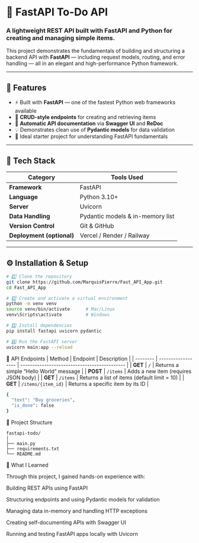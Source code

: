 # 🧠 FastAPI To-Do API

### A lightweight REST API built with **FastAPI** and **Python** for creating and managing simple items.

This project demonstrates the fundamentals of building and structuring a backend API with **FastAPI** — including request models, routing, and error handling — all in an elegant and high-performance Python framework.

---

## 🚀 Features
- ⚡ Built with **FastAPI** — one of the fastest Python web frameworks available  
- 🧱 **CRUD-style endpoints** for creating and retrieving items  
- 🧾 **Automatic API documentation** via **Swagger UI** and **ReDoc**  
- 💡 Demonstrates clean use of **Pydantic models** for data validation  
- 🧠 Ideal starter project for understanding FastAPI fundamentals

---

## 🧰 Tech Stack

| Category | Tools Used |
|-----------|------------|
| **Framework** | FastAPI |
| **Language** | Python 3.10+ |
| **Server** | Uvicorn |
| **Data Handling** | Pydantic models & in-memory list |
| **Version Control** | Git & GitHub |
| **Deployment (optional)** | Vercel / Render / Railway |

---

## ⚙️ Installation & Setup

```bash
# 1️⃣ Clone the repository
git clone https://github.com/MarquisPierre/Fast_API_App.git
cd Fast_API_App

# 2️⃣ Create and activate a virtual environment
python -m venv venv
source venv/bin/activate      # Mac/Linux
venv\Scripts\activate         # Windows

# 3️⃣ Install dependencies
pip install fastapi uvicorn pydantic

# 4️⃣ Run the FastAPI server
uvicorn main:app --reload
```
📡 API Endpoints
| Method   | Endpoint           | Description                                  |
| -------- | ------------------ | -------------------------------------------- |
| **GET**  | `/`                | Returns a simple “Hello World” message       |
| **POST** | `/items`           | Adds a new item (requires JSON body)         |
| **GET**  | `/items`           | Returns a list of items (default limit = 10) |
| **GET**  | `/items/{item_id}` | Returns a specific item by its ID            |


```bash 
{
  "text": "Buy groceries",
  "is_done": false
}

```

📁 Project Structure


```
fastapi-todo/
│
├── main.py
├── requirements.txt
└── README.md
```
🧠 What I Learned

Through this project, I gained hands-on experience with:

Building REST APIs using FastAPI

Structuring endpoints and using Pydantic models for validation

Managing data in-memory and handling HTTP exceptions

Creating self-documenting APIs with Swagger UI

Running and testing FastAPI apps locally with Uvicorn



